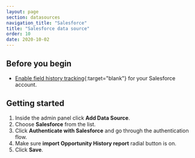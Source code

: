 ```yaml
---
layout: page
section: datasources
navigation_title: "Salesforce"
title: "Salesforce data source"
order: 10
date: 2020-10-02
---
```


## Before you begin

* [Enable field history tracking](https://help.salesforce.com/articleView?id=tracking_field_history.htm&type=0){:target="blank"} for your Salesforce account.

## Getting started
1. Inside the admin panel click **Add Data Source**.
2. Choose **Salesforce** from the list.
3. Click **Authenticate with Salesforce** and go through the authentication flow.
4. Make sure **import Opportunity History report** radial button is on.
5. Click **Save**.
